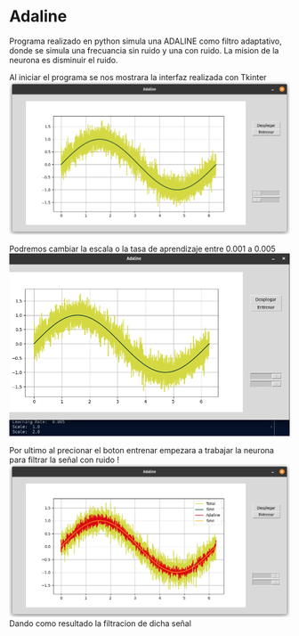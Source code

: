 # Adaline
Programa realizado en python simula una ADALINE como filtro adaptativo, donde se simula una frecuancia sin ruido y una con ruido. 
La mision de la neurona es disminuir el ruido.

Al iniciar el programa se nos mostrara la interfaz realizada con Tkinter
![Ventana de inicio de adaline](https://github.com/Juanch1313/Adaline/blob/master/capturas/Inicio.png)

Podremos cambiar la escala o la tasa de aprendizaje entre 0.001 a 0.005
![Cambios de valores](https://github.com/Juanch1313/Adaline/blob/master/capturas/Valores.png)

Por ultimo al precionar el boton entrenar empezara a trabajar la neurona para filtrar la señal con ruido
!![Cambios de valores](https://github.com/Juanch1313/Adaline/blob/master/capturas/Entrenada.png)
Dando como resultado la filtracion de dicha señal
